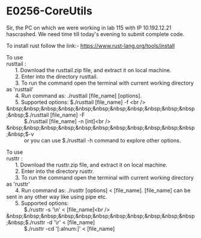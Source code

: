 # E0256-CoreUtils
Sir, the PC on which we were working in lab 115 with IP 10.192.12.21 hascrashed. We need time till today's evening to submit complete code.

To install rust follow the link:- https://www.rust-lang.org/tools/install<br />

To use<br /> 
rusttail :<br />
	&nbsp;&nbsp;&nbsp;&nbsp;&nbsp;&nbsp;1. Download the rusttail.zip file, and extract it on local machine.<br />
	&nbsp;&nbsp;&nbsp;&nbsp;&nbsp;&nbsp;2. Enter into the directory rusttail.<br />
	&nbsp;&nbsp;&nbsp;&nbsp;&nbsp;&nbsp;3. To run the command open the terminal with current working directory as 'rusttail'<br />
	&nbsp;&nbsp;&nbsp;&nbsp;&nbsp;&nbsp;4. Run command as: ./rusttail [file_name] [options].<br />
	&nbsp;&nbsp;&nbsp;&nbsp;&nbsp;&nbsp;5. Supported options: $./rusttail [file_name] -f  <br />
	&nbsp;&nbsp;&nbsp;&nbsp;&nbsp;&nbsp;&nbsp;&nbsp;&nbsp;&nbsp;&nbsp;&nbsp;$./rusttail [file_name] -F<br />
                        &nbsp;&nbsp;&nbsp;&nbsp;&nbsp;&nbsp;&nbsp;&nbsp;&nbsp;&nbsp;&nbsp;&nbsp;$./rusttail [file_name] -n [int]<br />
			&nbsp;&nbsp;&nbsp;&nbsp;&nbsp;&nbsp;&nbsp;&nbsp;&nbsp;&nbsp;&nbsp;&nbsp;$-v<br />
			&nbsp;&nbsp;&nbsp;&nbsp;&nbsp;&nbsp;&nbsp;&nbsp;&nbsp;&nbsp;&nbsp;&nbsp;or you can use $./rusttail -h command to explore other options. <br />
				

To use<br />
rusttr : <br />
	&nbsp;&nbsp;&nbsp;&nbsp;&nbsp;&nbsp;1. Download the rusttr.zip file, and extract it on local machine.<br />
	&nbsp;&nbsp;&nbsp;&nbsp;&nbsp;&nbsp;2. Enter into the directory rusttr.<br />
	&nbsp;&nbsp;&nbsp;&nbsp;&nbsp;&nbsp;3. To run the command open the terminal with current working directory as 'rusttr'<br />
	&nbsp;&nbsp;&nbsp;&nbsp;&nbsp;&nbsp;4. Run command as: ./rusttr [options] < [file_name]. [file_name] can be sent in any other way like using pipe etc.<br />
	&nbsp;&nbsp;&nbsp;&nbsp;&nbsp;&nbsp;5. Supported options:<br />
                       &nbsp;&nbsp;&nbsp;&nbsp;&nbsp;&nbsp;&nbsp;&nbsp;&nbsp;&nbsp;&nbsp;&nbsp;$./rusttr -s '\n' < [file_name]<br />
                       &nbsp;&nbsp;&nbsp;&nbsp;&nbsp;&nbsp;&nbsp;&nbsp;&nbsp;&nbsp;&nbsp;&nbsp;$./rusttr -d '\r' < [file_name]<br />
                       &nbsp;&nbsp;&nbsp;&nbsp;&nbsp;&nbsp;&nbsp;&nbsp;&nbsp;&nbsp;&nbsp;&nbsp;$./rusttr -cd '[:alnum:]' < [file_name]<br />



